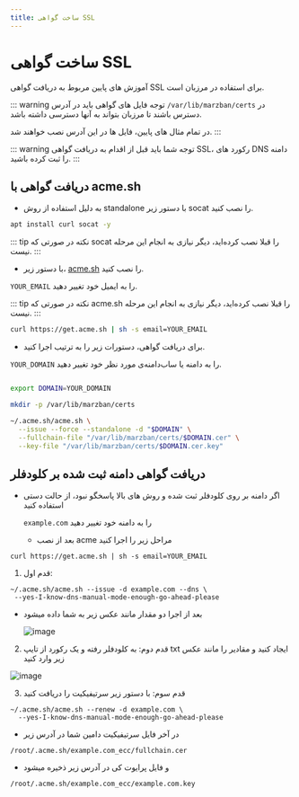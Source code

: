 ```yaml
---
title: ساخت گواهی SSL
---
```


# ساخت گواهی SSL
آموزش های پایین مربوط به دریافت گواهی SSL برای استفاده در مرزبان است.

::: warning توجه
فایل های گواهی باید در آدرس `/var/lib/marzban/certs` در دسترس باشند تا مرزبان بتواند به آنها دسترسی داشته باشد.

در تمام مثال های پایین، فایل ها در این آدرس نصب خواهند شد.
:::

::: warning توجه
شما باید قبل از اقدام به دریافت گواهی SSL، رکورد های DNS دامنه را ثبت کرده باشید.
:::

## دریافت گواهی با acme.sh

- به دلیل استفاده از روش standalone با دستور زیر socat را نصب کنید.

```bash
apt install curl socat -y
```

::: tip نکته
در صورتی که socat را قبلا نصب کرده‌اید، دیگر نیازی به انجام این مرحله نیست.
:::

- با دستور زیر، [acme.sh](https://github.com/acmesh-official/acme.sh) را نصب کنید.

`YOUR_EMAIL` را به ایمیل خود تغییر دهید.

::: tip نکته
در صورتی که acme.sh را قبلا نصب کرده‌اید، دیگر نیازی به انجام این مرحله نیست.
:::

```bash
curl https://get.acme.sh | sh -s email=YOUR_EMAIL
```

- برای دریافت گواهی، دستورات زیر را به ترتیب اجرا کنید.

`YOUR_DOMAIN` را به دامنه یا ساب‌دامنه‌ی مورد نظر خود تغییر دهید.

```bash

export DOMAIN=YOUR_DOMAIN

mkdir -p /var/lib/marzban/certs

~/.acme.sh/acme.sh \
  --issue --force --standalone -d "$DOMAIN" \
  --fullchain-file "/var/lib/marzban/certs/$DOMAIN.cer" \
  --key-file "/var/lib/marzban/certs/$DOMAIN.cer.key"

```

## دریافت گواهی دامنه ثبت شده بر کلودفلر

- اگر دامنه بر روی کلودفلر ثبت شده و روش های بالا پاسخگو نبود، از حالت دستی استفاده کنید

  `example.com` را به دامنه خود تغییر دهید

  - بعد از نصب acme مراحل زیر را اجرا کنید
 
```
curl https://get.acme.sh | sh -s email=YOUR_EMAIL
```

1. قدم اول:
```
~/.acme.sh/acme.sh --issue -d example.com --dns \
 --yes-I-know-dns-manual-mode-enough-go-ahead-please
```
- بعد از اجرا دو مقدار مانند عکس زیر به شما داده میشود

  ![image](https://github.com/Gozargah/gozargah.github.io/assets/67644313/538c8341-fa77-4b06-96a4-73c29f3e0ded)

2. قدم دوم:
به کلودفلر رفته و یک رکورد از تایپ txt ایجاد کنید و مقادیر را مانند عکس زیر وارد کنید

![image](https://github.com/Gozargah/gozargah.github.io/assets/67644313/dad9c59a-da1f-440b-aa6e-ad524aff212a)

3. قدم سوم:
  با دستور زیر سرتیفیکیت را دریافت کنید
```
~/.acme.sh/acme.sh --renew -d example.com \
  --yes-I-know-dns-manual-mode-enough-go-ahead-please
```

- در آخر فایل سرتیفیکیت دامین شما در آدرس زیر

`/root/.acme.sh/example.com_ecc/fullchain.cer`

- و فایل پرایوت کی در آدرس زیر ذخیره میشود

`/root/.acme.sh/example.com_ecc/example.com.key`
